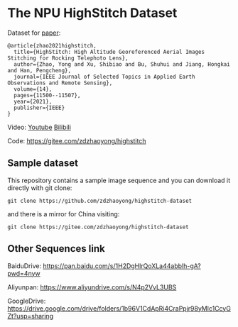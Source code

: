 # The NPU HighStitch Dataset

Dataset for [paper](https://ieeexplore.ieee.org/stamp/stamp.jsp?arnumber=9599576):

```
@article{zhao2021highstitch,
  title={HighStitch: High Altitude Georeferenced Aerial Images Stitching for Rocking Telephoto Lens},
  author={Zhao, Yong and Xu, Shibiao and Bu, Shuhui and Jiang, Hongkai and Han, Pengcheng},
  journal={IEEE Journal of Selected Topics in Applied Earth Observations and Remote Sensing},
  volume={14},
  pages={11500--11507},
  year={2021},
  publisher={IEEE}
}
```

Video: [Youtube](https://youtu.be/s001INRoyaE) [Bilibili](https://www.bilibili.com/video/BV1334y1k7gS/)

Code:  https://gitee.com/zdzhaoyong/highstitch

## Sample dataset

This repository contains a sample image sequence and you can download it directly with git clone:

```
git clone https://github.com/zdzhaoyong/highstitch-dataset
```

and there is a mirror for China visiting:

```
git clone https://gitee.com/zdzhaoyong/highstitch-dataset
```

## Other Sequences link

BaiduDrive: https://pan.baidu.com/s/1H2DgHlrQoXLa44abblh-gA?pwd=4nyw

Aliyunpan: https://www.aliyundrive.com/s/N4p2VvL3UBS

GoogleDrive: https://drive.google.com/drive/folders/1b96V1CdApRi4CraPpjr98yMlc1CcyGZt?usp=sharing



